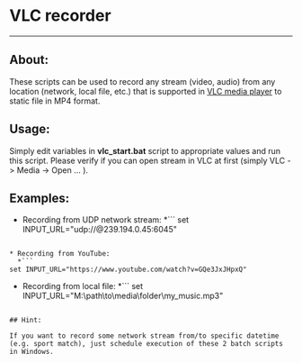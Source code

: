 # VLC recorder

---------------------------------------------------------

## About:

These scripts can be used to record any stream (video, audio) from any location (network, local file, etc.) that is supported in [VLC media player](http://www.videolan.org/) to static file in MP4 format.

## Usage:

Simply edit variables in **vlc_start.bat** script to appropriate values and run this script. Please verify if you can open stream in VLC at first (simply VLC -> Media -> Open ... ).

## Examples:

* Recording from UDP network stream:
  *```
set INPUT_URL="udp://@239.194.0.45:6045"
```

* Recording from YouTube:
  *```
set INPUT_URL="https://www.youtube.com/watch?v=GQe3JxJHpxQ"
```

* Recording from local file:
  *```
set INPUT_URL="M:\path\to\media\folder\my_music.mp3"
```

## Hint:

If you want to record some network stream from/to specific datetime (e.g. sport match), just schedule execution of these 2 batch scripts in Windows.
